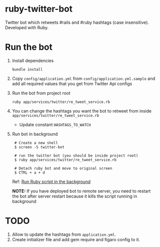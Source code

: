 # ruby-twitter-bot
Twitter bot which retweets #rails and #ruby hashtags (case insensitive). Developed with Ruby.

# Run the bot

1. Install dependencies

   `bundle install`

2. Copy `config/application.yml` from `config/application.yml.sample` and add all required values that you get from Twitter Api configs

3. Run the bot from project root

   `ruby app/services/twitter/re_tweet_service.rb`

4. You can change the hashtags you want the bot to retweet from inside `app/services/twitter/re_tweet_service.rb`

   - Update constant `HASHTAGS_TO_WATCH`

5. Run bot in background

   ```
    # Create a new shell
    $ screen -S twitter-bot

    # run the twitter bot (you should be inside project root)
    $ ruby app/services/twitter/re_tweet_service.rb 
    
    # Detach ruby bot and move to original screen
    $ CTRL + a + d
   ```
   
   Ref: [Run Ruby script in the background](https://stackoverflow.com/a/6391255/9359123)

   **NOTE:** If you have deployed bot to remote server, you need to restart the bot after server restart because it kills the script running in background 

# TODO

1. Allow to update the hashtags from `application.yml`.
2. Create initializer file and add gem require and figaro config to it.
